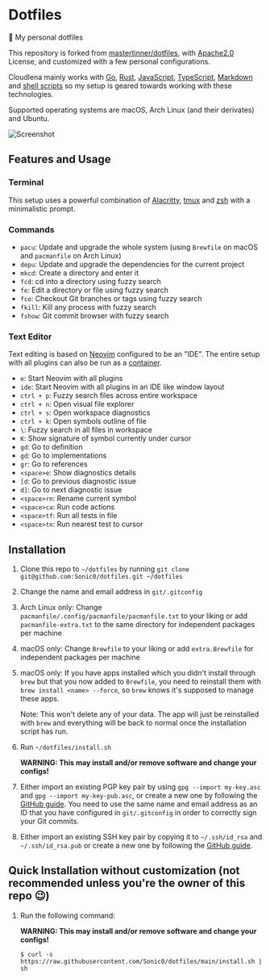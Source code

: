 # Dotfiles

:unicorn: My personal dotfiles

This repository is forked from [mastertinner/dotfiles](https://github.com/mastertinner/dotfiles), with [Apache2.0](https://github.com/mastertinner/dotfiles/blob/main/LICENSE) License, and customized with a few personal configurations.

Cloudlena mainly works with [Go](https://golang.org), [Rust](https://www.rust-lang.org), [JavaScript](https://en.wikipedia.org/wiki/JavaScript), [TypeScript](https://www.typescriptlang.org), [Markdown](https://en.wikipedia.org/wiki/Markdown) and [shell scripts](https://en.wikipedia.org/wiki/Shell_script) so my setup is geared towards working with these technologies.

Supported operating systems are macOS, Arch Linux (and their derivates) and Ubuntu.

![Screenshot](https://i.ibb.co/p0m5YHR/screenshot-2021-08-20-09-13-58.png)

## Features and Usage

### Terminal

This setup uses a powerful combination of [Alacritty](https://github.com/jwilm/alacritty), [tmux](https://github.com/tmux/tmux) and [zsh](https://www.zsh.org/) with a minimalistic prompt.

### Commands

- `pacu`: Update and upgrade the whole system (using `Brewfile` on macOS and `pacmanfile` on Arch Linux)
- `depu`: Update and upgrade the dependencies for the current project
- `mkcd`: Create a directory and enter it
- `fcd`: cd into a directory using fuzzy search
- `fe`: Edit a directory or file using fuzzy search
- `fco`: Checkout Git branches or tags using fuzzy search
- `fkill`: Kill any process with fuzzy search
- `fshow`: Git commit browser with fuzzy search

### Text Editor

Text editing is based on [Neovim](https://neovim.io/) configured to be an "IDE". The entire setup with all plugins can also be run as a [container](https://github.com/cloudlena/vide).

- `e`: Start Neovim with all plugins
- `ide`: Start Neovim with all plugins in an IDE like window layout
- `ctrl + p`: Fuzzy search files across entire workspace
- `ctrl + n`: Open visual file explorer
- `ctrl + s`: Open workspace diagnostics
- `ctrl + k`: Open symbols outline of file
- `\`: Fuzzy search in all files in workspace
- `K`: Show signature of symbol currently under cursor
- `gd`: Go to definition
- `gd`: Go to implementations
- `gr`: Go to references
- `<space>e`: Show diagnostics details
- `[d`: Go to previous diagnostic issue
- `d]`: Go to next diagnostic issue
- `<space>rn`: Rename current symbol
- `<space>ca`: Run code actions
- `<space>tf`: Run all tests in file
- `<space>tn`: Run nearest test to cursor

## Installation

1. Clone this repo to `~/dotfiles` by running `git clone git@github.com:Sonic0/dotfiles.git ~/dotfiles`
1. Change the name and email address in `git/.gitconfig`
1. Arch Linux only: Change `pacmanfile/.config/pacmanfile/pacmanfile.txt` to your liking or add `pacmanfile-extra.txt` to the same directory for independent packages per machine
1. macOS only: Change `Brewfile` to your liking or add `extra.Brewfile` for independent packages per machine
1. macOS only: If you have apps installed which you didn't install through `brew` but that you now added to `Brewfile`, you need to reinstall them with `brew install <name> --force`, so `brew` knows it's supposed to manage these apps.

   Note: This won't delete any of your data. The app will just be reinstalled with `brew` and everything will be back to normal once the installation script has run.

1. Run `~/dotfiles/install.sh`

   **WARNING: This may install and/or remove software and change your configs!**

1. Either import an existing PGP key pair by using `gpg --import my-key.asc` and `gpg --import my-key-pub.asc`, or create a new one by following the [GitHub guide](https://help.github.com/en/articles/generating-a-new-gpg-key). You need to use the same name and email address as an ID that you have configured in `git/.gitconfig` in order to correctly sign your Git commits.
1. Either import an existing SSH key pair by copying it to `~/.ssh/id_rsa` and `~/.ssh/id_rsa.pub` or create a new one by following the [GitHub guide](https://help.github.com/en/articles/generating-a-new-ssh-key-and-adding-it-to-the-ssh-agent).

## Quick Installation without customization (not recommended unless you're the owner of this repo :wink:)

1.  Run the following command:

    **WARNING: This may install and/or remove software and change your configs!**

    ```shell
    $ curl -s https://raw.githubusercontent.com/Sonic0/dotfiles/main/install.sh | sh
    ```
